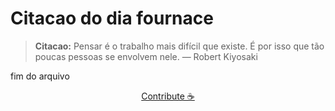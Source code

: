 # Citacao do dia fournace

> **Citacao:** Pensar é o trabalho mais difícil que existe. É por isso que tão poucas pessoas se envolvem nele. — Robert Kiyosaki

fim do arquivo

<watermark-footer>
<p align="center">
  <a href="https://github.com/ruisuan/ruisuan/blob/main/contribute.md">Contribute ☕</a>
</p>
</watermark-footer>
